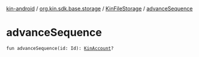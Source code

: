 [kin-android](../../index.md) / [org.kin.sdk.base.storage](../index.md) / [KinFileStorage](index.md) / [advanceSequence](./advance-sequence.md)

# advanceSequence

`fun advanceSequence(id: Id): `[`KinAccount`](../../org.kin.sdk.base.models/-kin-account/index.md)`?`